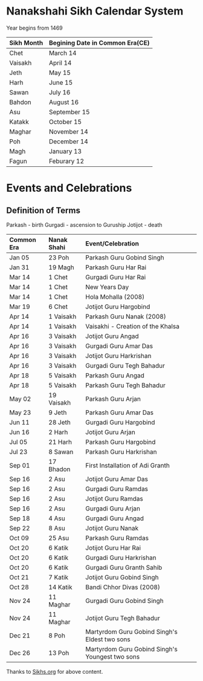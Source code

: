 # Nanakshahi Sikh Calendar System

Year begins from 1469

Sikh Month | Begining Date in Common Era(CE)
:----------|:--------------------------------
Chet       |  March 14
Vaisakh    |  April 14
Jeth       |  May 15
Harh       |  June 15
Sawan      |  July 16
Bahdon     |  August 16
Asu        |  September 15
Katakk     |  October 15
Maghar     |  November 14
Poh        |  December 14
Magh       |  January 13
Fagun      |  Feburary 12

# Events and Celebrations
## Definition of Terms
Parkash - birth
Gurgadi - ascension to Guruship
Jotijot - death

Common Era|Nanak Shahi|Event/Celebration
:---------|:----------|:-----------------
Jan 05    |23 Poh     |Parkash Guru Gobind Singh
Jan 31    |19 Magh    |Parkash Guru Har Rai
Mar 14    |1 Chet     |Gurgadi Guru Har Rai
Mar 14    |1 Chet     |New Years Day
Mar 14    |1 Chet     |Hola Mohalla (2008)
Mar 19    |6 Chet     |Jotijot Guru Hargobind
Apr 14    |1 Vaisakh  |Parkash Guru Nanak (2008)
Apr 14    |1 Vaisakh  |Vaisakhi - Creation of the Khalsa
Apr 16    |3 Vaisakh  |Jotijot Guru Angad
Apr 16    |3 Vaisakh  |Gurgadi Guru Amar Das
Apr 16    |3 Vaisakh  |Jotijot Guru Harkrishan
Apr 16    |3 Vaisakh  |Gurgadi Guru Tegh Bahadur
Apr 18    |5 Vaisakh  |Parkash Guru Angad
Apr 18    |5 Vaisakh  |Parkash Guru Tegh Bahadur
May 02    |19 Vaisakh |Parkash Guru Arjan
May 23    |9 Jeth     |Parkash Guru Amar Das
Jun 11    |28 Jeth    |Gurgadi Guru Hargobind
Jun 16    |2 Harh     |Jotijot Guru Arjan
Jul 05    |21 Harh    |Parkash Guru Hargobind
Jul 23    |8 Sawan    |Parkash Guru Harkrishan
Sep 01    |17 Bhadon  |First Installation of Adi Granth
Sep 16    |2 Asu      |Jotijot Guru Amar Das
Sep 16    |2 Asu      |Gurgadi Guru Ramdas
Sep 16    |2 Asu      |Jotijot Guru Ramdas
Sep 16    |2 Asu      |Gurgadi Guru Arjan
Sep 18    |4 Asu      |Gurgadi Guru Angad
Sep 22    |8 Asu      |Jotijot Guru Nanak
Oct 09    |25 Asu     |Parkash Guru Ramdas
Oct 20    |6 Katik    |Jotijot Guru Har Rai
Oct 20    |6 Katik    |Gurgadi Guru Harkrishan
Oct 20    |6 Katik    |Gurgadi Guru Granth Sahib
Oct 21    |7 Katik    |Jotijot Guru Gobind Singh
Oct 28    |14 Katik   |Bandi Chhor Divas (2008)
Nov 24    |11 Maghar  |Gurgadi Guru Gobind Singh
Nov 24    |11 Maghar  |Jotijot Guru Tegh Bahadur
Dec 21    |8 Poh      |Martyrdom Guru Gobind Singh's Eldest two sons
Dec 26    |13 Poh     |Martyrdom Guru Gobind Singh's Youngest two sons

Thanks to [Sikhs.org](http://sikhs.org) for above content.
